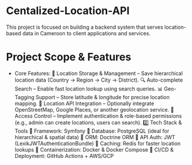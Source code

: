 # Centalized-Location-API
This project is focused on building a backend system that serves location-based data in Cameroon to client applications and services.

# Project Scope & Features
 - Core Features:
📍 Location Storage & Management – Save hierarchical location data (Country → Region → City → District).
🔍 Auto-complete Search – Enable fast location lookup using search queries.
📊 Geo-Tagging Support – Store latitude & longitude for precise location mapping.
🔄 Location API Integration – Optionally integrate OpenStreetMap, Google Places, or another geolocation service.
🔐 Access Control – Implement authentication & role-based permissions (e.g., admin can create locations, users can search).
2️⃣ Tech Stack & Tools
🔹 Framework: Symfony
 🔹 Database: PostgreSQL (ideal for hierarchical & spatial data)
 🔹 ORM: Doctrine ORM
 🔹 API Auth: JWT (LexikJWTAuthenticationBundle)
 🔹 Caching: Redis for faster location lookups
 🔹 Containerization: Docker & Docker Compose
 🔹 CI/CD & Deployment: GitHub Actions + AWS/GCP
